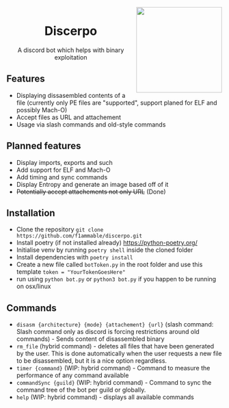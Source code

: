 <img align="right" src="https://cdn.discordapp.com/attachments/865173636364369921/980886211143028817/Artboard_1.svg" width=200px/>
<div align="center">
  <h1>Discerpo</h1>
  <p>A discord bot which helps with binary exploitation</p>
</div>

## Features
- Displaying dissasembled contents of a file (currently only PE files are "supported", support planed for ELF and possibly Mach-O)
- Accept files as URL and attachement
- Usage via slash commands and old-style commands

## Planned features
- Display imports, exports and such
- Add support for ELF and Mach-O
- Add timing and sync commands
- Display Entropy and generate an image based off of it
- ~~Potentially accept attachements not only URL~~ (Done)

## Installation
- Clone the repository ```git clone https://github.com/f1ammable/discerpo.git```
- Install poetry (if not installed already) https://python-poetry.org/
- Initialise venv by running ```poetry shell``` inside the cloned folder
- Install dependencies with ```poetry install```
- Create a new file called `botToken.py` in the root folder and use this template ```token = "YourTokenGoesHere"```
- run using ```python bot.py``` or ```python3 bot.py``` if you happen to be running on osx/linux

## Commands
- `disasm {architecture} {mode} {attachement} {url}` (slash command: Slash command only as discord is forcing restrictions around old commands) - Sends content of disassembled binary
-  ```rm_file``` (hybrid command) - deletes all files that have been generated by the user. This is done automatically when the user requests a new file to be disassembled, but it is a nice option regardless.
-  ```timer {command}``` (WIP: hybrid command) - Command to measure the performance of any command available
-  ```commandSync {guild}``` (WIP: hybrid command) - Command to sync the command tree of the bot per guild or globally. 
-  ```help``` (WIP: hybrid command) - displays all available commands
